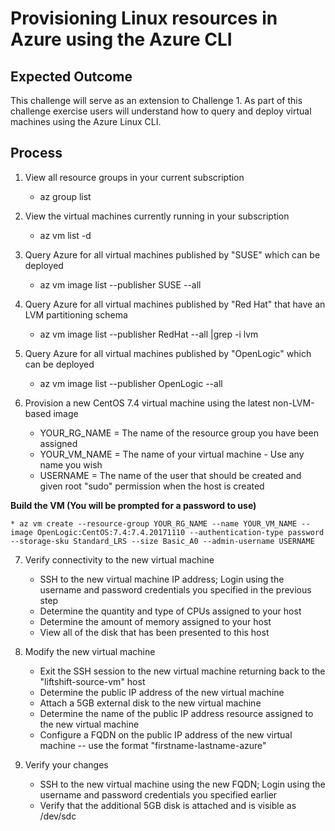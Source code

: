 # Provisioning Linux resources in Azure using the Azure CLI

## Expected Outcome

This challenge will serve as an extension to Challenge 1.  As part of this challenge exercise users will understand how to query and deploy virtual machines using the Azure Linux CLI.

## Process

1. View all resource groups in your current subscription

    * az group list

2. View the virtual machines currently running in your subscription

    * az vm list -d

3. Query Azure for all virtual machines published by "SUSE" which can be deployed

    * az vm image list --publisher SUSE --all

4. Query Azure for all virtual machines published by "Red Hat" that have an LVM partitioning schema

    * az vm image list --publisher RedHat --all |grep -i lvm

5. Query Azure for all virtual machines published by "OpenLogic" which can be deployed 

    * az vm image list --publisher OpenLogic --all

6. Provision a new CentOS 7.4 virtual machine using the latest non-LVM-based image

    * YOUR_RG_NAME = The name of the resource group you have been assigned
    * YOUR_VM_NAME = The name of your virtual machine - Use any name you wish
    * USERNAME = The name of the user that should be created and given root "sudo" permission when the host is created

<strong>Build the VM (You will be prompted for a password to use)</strong>

    * az vm create --resource-group YOUR_RG_NAME --name YOUR_VM_NAME --image OpenLogic:CentOS:7.4:7.4.20171110 --authentication-type password --storage-sku Standard_LRS --size Basic_A0 --admin-username USERNAME

7. Verify connectivity to the new virtual machine

    * SSH to the new virtual machine IP address; Login using the username and password credentials you specified in the previous step
    * Determine the quantity and type of CPUs assigned to your host
    * Determine the amount of memory assigned to your host
    * View all of the disk that has been presented to this host

8. Modify the new virtual machine

    * Exit the SSH session to the new virtual machine returning back to the "liftshift-source-vm" host
    * Determine the public IP address of the new virtual machine
    * Attach a 5GB external disk to the new virtual machine
    * Determine the name of the public IP address resource assigned to the new virtual machine
    * Configure a FQDN on the public IP address of the new virtual machine -- use the format "firstname-lastname-azure"

9. Verify your changes

    * SSH to the new virtual machine using the new FQDN; Login using the username and password credentials you specified earlier
    * Verify that the additional 5GB disk is attached and is visible as /dev/sdc


